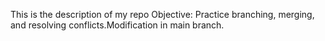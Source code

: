 This is the description of my repo
Objective: Practice branching, merging, and resolving conflicts.Modification in main branch.
